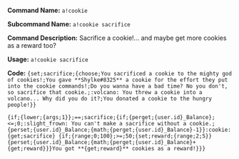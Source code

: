 **Command Name:** `a!cookie`

**Subcommand Name:** `a!cookie sacrifice`

**Command Description:**
Sacrifice a cookie!... and maybe get more cookies as a reward too?

**Usage:**
`a!cookie sacrifice`


**Code:** ```{set;sacrifice;{choose;You sacrificed a cookie to the mighty god of cookies!;You gave **Shylke#8325** a cookie for the effort they put into the cookie commands!;Do you wanna have a bad time? No you don't, so sacrifice that cookie.;:volcano: You threw a cookie into a volcano... Why did you do it?;You donated a cookie to the hungry people!}}```

```{if;{lower;{args;1}};==;sacrifice;{if;{perget;{user.id}_Balance};<=;0;:slight_frown: You can't make a sacrifice without a cookie.;{perset;{user.id}_Balance;{math;{perget;{user.id}_Balance}-1}}:cookie: {get;sacrifice} {if;{range;0;100};>=;50;{set;reward;{range;2;5}}{perset;{user.id}_Balance;{math;{perget;{user.id}_Balance}+{get;reward}}}You got **{get;reward}** cookies as a reward!}}}```
